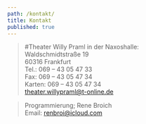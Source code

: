 ```yaml
---
path: /kontakt/
title: Kontakt
published: true
---
```

> #Theater Willy Praml
> in der Naxoshalle:   
> Waldschmidtstraße 19   
> 60316 Frankfurt      
> Tel.: 069 – 43 05 47 33     
> Fax: 069 – 43 05 47 34     
> Karten: 069 – 43 05 47 34    
> theater.willypraml@t-online.de

> Programmierung; Rene Broich      
> Email: renbroi@icloud.com
